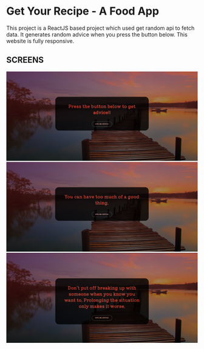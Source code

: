 # Get Your Recipe - A Food App

This project is a ReactJS based project which used get random api to fetch data. It generates random advice when you press the button below. This website is fully responsive.


## SCREENS
![Main Screen](/images/main.PNG)
![Main Screen](/images/1.PNG)
![Main Screen](/images/2.PNG)

